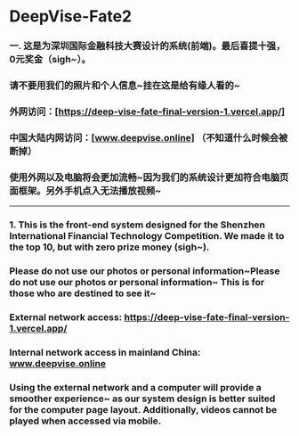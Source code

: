 # DeepVise-Fate2
### 一. 这是为深圳国际金融科技大赛设计的系统(前端)。最后喜提十强，0元奖金（sigh~）。
### 请不要用我们的照片和个人信息~挂在这是给有缘人看的~
### 外网访问：[https://deep-vise-fate-final-version-1.vercel.app/]
### 中国大陆内网访问：[www.deepvise.online] （不知道什么时候会被断掉）
### 使用外网以及电脑将会更加流畅~因为我们的系统设计更加符合电脑页面框架。另外手机点入无法播放视频~
---------------------------------------------------------------------
### 1. This is the front-end system designed for the Shenzhen International Financial Technology Competition. We made it to the top 10, but with zero prize money (sigh~).
### Please do not use our photos or personal information~Please do not use our photos or personal information~ This is for those who are destined to see it~
### External network access: https://deep-vise-fate-final-version-1.vercel.app/
### Internal network access in mainland China: www.deepvise.online
### Using the external network and a computer will provide a smoother experience~ as our system design is better suited for the computer page layout. Additionally, videos cannot be played when accessed via mobile.
